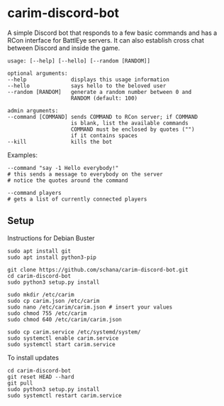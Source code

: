 # carim-discord-bot

A simple Discord bot that responds to a few basic commands
and has a RCon interface for BattlEye servers. It can also
establish cross chat between Discord and inside the game.

```
usage: [--help] [--hello] [--random [RANDOM]]

optional arguments:
--help              displays this usage information
--hello             says hello to the beloved user
--random [RANDOM]   generate a random number between 0 and
                    RANDOM (default: 100)

admin arguments:
--command [COMMAND] sends COMMAND to RCon server; if COMMAND
                    is blank, list the available commands
                    COMMAND must be enclosed by quotes ("")
                    if it contains spaces
--kill              kills the bot
```

Examples:
```
--command "say -1 Hello everybody!"
# this sends a message to everybody on the server
# notice the quotes around the command

--command players
# gets a list of currently connected players
```


## Setup

Instructions for Debian Buster
```shell script
sudo apt install git
sudo apt install python3-pip

git clone https://github.com/schana/carim-discord-bot.git
cd carim-discord-bot
sudo python3 setup.py install

sudo mkdir /etc/carim
sudo cp carim.json /etc/carim
sudo nano /etc/carim/carim.json # insert your values
sudo chmod 755 /etc/carim
sudo chmod 640 /etc/carim/carim.json

sudo cp carim.service /etc/systemd/system/
sudo systemctl enable carim.service
sudo systemctl start carim.service
```

To install updates
```shell script
cd carim-discord-bot
git reset HEAD --hard
git pull
sudo python3 setup.py install
sudo systemctl restart carim.service
```